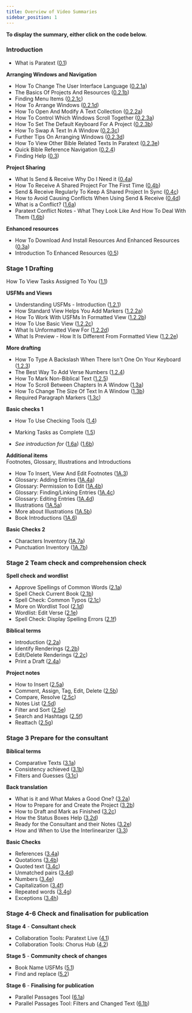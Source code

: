 ```yaml
---
title: Overview of Video Summaries
sidebar_position: 1
---
```

**To display the summary, either click on the code below.**  

### Introduction  
 
-   What is Paratext ([0.1](01-Introduction/0.1.md))  
 
**Arranging Windows and Navigation**  
-   How To Change The User Interface Language ([0.2.1a](01-Introduction/0.2.Navigation/0.2.1a.md))  
-  The Basics Of Projects And Resources ([0.2.1b](01-Introduction/0.2.Navigation/0.2.1b.md))  
-   Finding Menu Items ([0.2.1c](01-Introduction/0.2.Navigation/0.2.1c.md))  
-  How To Arrange Windows ([0.2.1d](01-Introduction/0.2.Navigation/0.2.1d.md))  
-  How To Open And Modify A Text Collection ([0.2.2a](01-Introduction/0.2.Navigation/0.2.2a.md))  
-  How To Control Which Windows Scroll Together ([0.2.3a](01-Introduction/0.2.Navigation/0.2.3a.md))  
-  How To Set The Default Keyboard For A Project ([0.2.3b](01-Introduction/0.2.Navigation/0.2.3b.md))  
-  How To Swap A Text In A Window ([0.2.3c](01-Introduction/0.2.Navigation/0.2.3c.md))  
-  Further Tips On Arranging Windows ([0.2.3d](01-Introduction/0.2.Navigation/0.2.3d.md))  
-  How To View Other Bible Related Texts In Paratext ([0.2.3e](01-Introduction/0.2.Navigation/0.2.3e.md))  
-  Quick Bible Reference Navigation ([0.2.4](01-Introduction/0.2.Navigation/0.2.4.md))  
-  Finding Help ([0.3](01-Introduction/0.2.Navigation/0.3.md))  

**Project Sharing**     
-  What Is Send & Receive Why Do I Need it ([0.4a](01-Introduction/0.4.Project-sharing/0.4a.md))  
-  How To Receive A Shared Project For The First Time ([0.4b](01-Introduction/0.4.Project-sharing/0.4b.md))  
-  Send & Receive Regularly To Keep A Shared Project In Sync ([0.4c](01-Introduction/0.4.Project-sharing/0.4c.md))  
-  How to Avoid Causing Conflicts When Using Send & Receive ([0.4d](01-Introduction/0.4.Project-sharing/0.4d.md))  
-  What is a Conflict? ([1.6a](01-Introduction/0.4.Project-sharing/1.6a.md))  
-  Paratext Conflict Notes -  What They Look Like And How To Deal With Them ([1.6b](01-Introduction/0.4.Project-sharing/1.6b.md))  

**Enhanced resources**   
-  How To Download And Install Resources And Enhanced Resources ([0.3a](01-Introduction/0.5.Enhanced-resources/0.3a.md))  
-  Introduction To Enhanced Resources ([0.5](01-Introduction/0.5.Enhanced-resources/0.5.md))  

### Stage 1 Drafting

How To View Tasks Assigned To You ([1.1](02-Stage-1/1.Drafting-editing/1.1.md))  
 
**USFMs and Views**    
-  Understanding USFMs -  Introduction ([1.2.1](02-Stage-1/2.USFM/1.2.1.md))  
-  How Standard View Helps You Add Markers ([1.2.2a](02-Stage-1/2.USFM/1.2.2a.md))  
-  How To Work With USFMs In Formatted View ([1.2.2b](02-Stage-1/2.USFM/1.2.2b.md))  
-  How To Use Basic View ([1.2.2c](02-Stage-1/2.USFM/1.2.2c.md))  
-  What Is Unformatted View For ([1.2.2d](02-Stage-1/2.USFM/1.2.2d.md))  
-  What Is Preview -  How It Is Different From Formatted View ([1.2.2e](02-Stage-1/2.USFM/1.2.2e.md))  
 
**More drafting**  
-  How To Type A Backslash When There Isn't One On Your Keyboard ([1.2.3](02-Stage-1/1.Drafting-editing/1.2.3.md))  
-  The Best Way To Add Verse Numbers ([1.2.4](02-Stage-1/1.Drafting-editing/1.2.4.md))  
-  How To Mark Non-Biblical Text ([1.2.5](02-Stage-1/1.Drafting-editing/1.2.5.md))  
-  How To Scroll Between Chapters In A Window ([1.3a](02-Stage-1/1.Drafting-editing/1.3a.md))  
-  How To Change The Size Of Text In A Window ([1.3b](02-Stage-1/1.Drafting-editing/1.3b.md))  
-  Required Paragraph Markers ([1.3c](02-Stage-1/1.Drafting-editing/1.3c.md))  
 
**Basic checks 1**    
-  How To Use Checking Tools ([1.4](02-Stage-1/4.Basic-checks/1.4.md))  
-  Marking Tasks as Complete ([1.5](02-Stage-1/4.Basic-checks/1.5.md))  


-  *See introduction for* ([1.6a](01-Introduction/0.4.Project-sharing/1.6a.md))  ([1.6b](01-Introduction/0.4.Project-sharing/1.6b.md)) 
  
**Additional items**    
  Footnotes, Glossary, Illustrations and Introductions   
-  How To Insert, View And Edit Footnotes ([1A.3](02-Stage-1/5.Additional/1A.3.md))  
-  Glossary: Adding Entries ([1A.4a](02-Stage-1/5.Additional/1A.4a.md))  
-  Glossary: Permission to Edit ([1A.4b](02-Stage-1/5.Additional/1A.4b.md))  
-  Glossary: Finding/Linking Entries ([1A.4c](02-Stage-1/5.Additional/1A.4c.md))  
-  Glossary: Editing Entries ([1A.4d](02-Stage-1/5.Additional/1A.4d.md))  
-  Illustrations ([1A.5a](02-Stage-1/5.Additional/1A.5a.md))  
-  More about Illustrations ([1A.5b](02-Stage-1/5.Additional/1A.5b.md))  
-  Book Introductions ([1A.6](02-Stage-1/5.Additional/1A.6.md))  
  
**Basic Checks 2**   
-  Characters Inventory ([1A.7a](02-Stage-1/4.Basic-checks/1A.7a.md))  
-  Punctuation Inventory ([1A.7b](02-Stage-1/4.Basic-checks/1A.7b.md))  
  
### Stage 2 Team check and comprehension check   
      
**Spell check and wordlist**    
-  Approve Spellings of Common Words ([2.1a](03-Stage-2/2.1.Spell-check-wordlist/2.1a.md))  
-  Spell Check Current Book ([2.1b](03-Stage-2/2.1.Spell-check-wordlist/2.1b.md))  
-  Spell Check: Common Typos ([2.1c](03-Stage-2/2.1.Spell-check-wordlist/2.1c.md))  
-  More on Wordlist Tool ([2.1d](03-Stage-2/2.1.Spell-check-wordlist/2.1d.md))  
-  Wordlist: Edit Verse ([2.1e](03-Stage-2/2.1.Spell-check-wordlist/2.1e.md))  
-  Spell Check: Display Spelling Errors ([2.1f](03-Stage-2/2.1.Spell-check-wordlist/2.1f.md))  
  
**Biblical terms**    
-  Introduction ([2.2a](03-Stage-2/2.2.Biblical-terms/2.2a.md))  
-  Identify Renderings ([2.2b](03-Stage-2/2.2.Biblical-terms/2.2b.md))  
-  Edit/Delete Renderings ([2.2c](03-Stage-2/2.2.Biblical-terms/2.2c.md))  
-  Print a Draft ([2.4a](03-Stage-2/2.4a.md))  
  
**Project notes**    
-   How to Insert ([2.5a](03-Stage-2/2.5.Project-notes/2.5a.md))  
-   Comment, Assign, Tag, Edit, Delete ([2.5b](03-Stage-2/2.5.Project-notes/2.5b.md))  
-   Compare, Resolve ([2.5c](03-Stage-2/2.5.Project-notes/2.5c.md))  
-   Notes List ([2.5d](03-Stage-2/2.5.Project-notes/2.5d.md))  
-   Filter and Sort ([2.5e](03-Stage-2/2.5.Project-notes/2.5e.md))  
-   Search and Hashtags ([2.5f](03-Stage-2/2.5.Project-notes/2.5f.md))  
-   Reattach ([2.5g](03-Stage-2/2.5.Project-notes/2.5g.md))  
  
### Stage 3  Prepare for the consultant  
  
**Biblical terms**    
-   Comparative Texts ([3.1a](04-Stage-3/3.1.Biblical-terms/3.1a.md))  
-   Consistency achieved ([3.1b](04-Stage-3/3.1.Biblical-terms/3.1b.md))  
-   Filters and Guesses ([3.1c](04-Stage-3/3.1.Biblical-terms/3.1c.md))  
  
**Back translation**    
-   What is it and What Makes a Good One? ([3.2a](04-Stage-3/3.2.Back-translation/3.2a.md))  
-   How to Prepare for and Create the Project ([3.2b](04-Stage-3/3.2.Back-translation/3.2b.md))  
-   How to Draft and Mark as Finished ([3.2c](04-Stage-3/3.2.Back-translation/3.2c.md))  
-   How the Status Boxes Help ([3.2d](04-Stage-3/3.2.Back-translation/3.2d.md))  
-   Ready for the Consultant and their Notes ([3.2e](04-Stage-3/3.2.Back-translation/3.2e.md))  
-   How and When to Use the Interlinearizer ([3.3](04-Stage-3/3.3.Custom-interlinears/3.3.md))  
   
**Basic Checks**  
-   References ([3.4a](04-Stage-3/3.4.Checks/3.4a.md))  
-   Quotations ([3.4b](04-Stage-3/3.4.Checks/3.4b.md))  
-   Quoted text ([3.4c](04-Stage-3/3.4.Checks/3.4c.md))  
-   Unmatched pairs ([3.4d](04-Stage-3/3.4.Checks/3.4d.md))  
-   Numbers ([3.4e](04-Stage-3/3.4.Checks/3.4e.md))  
-   Capitalization ([3.4f](04-Stage-3/3.4.Checks/3.4f.md))  
-   Repeated words ([3.4g](04-Stage-3/3.4.Checks/3.4g.md))  
-   Exceptions ([3.4h](04-Stage-3/3.4.Checks/3.4h.md))  
  
### Stage 4-6 Check and finalisation for publication  
  
**Stage 4**  -   **Consultant check**    
-  Collaboration Tools: Paratext Live ([4.1](05-Stage-4/4.1.md))  
-  Collaboration Tools: Chorus Hub ([4.2](05-Stage-4/4.2.md))  

**Stage 5**  -   **Community check of changes**    
-  Book Name USFMs ([5.1](06-Stage-5/5.1.md))  
-  Find and replace ([5.2](06-Stage-5/5.2.md))  

**Stage 6**  -   **Finalising for publication**   
-  Parallel Passages Tool ([6.1a](07-Stage-6/6.1a.md))  
-  Parallel Passages Tool: Filters and Changed Text ([6.1b](07-Stage-6/6.1b.md))  
  
